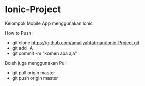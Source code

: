 # Ionic-Project
Kelompok Mobile App menggunakan Ionic

How to Push :
- git clone https://github.com/amaliyahfatman/Ionic-Project.git
- git add -A
- git commit -m "komen apa aja"

Boleh juga menggunakan Pull
- git pull origin master
- git push origin master
